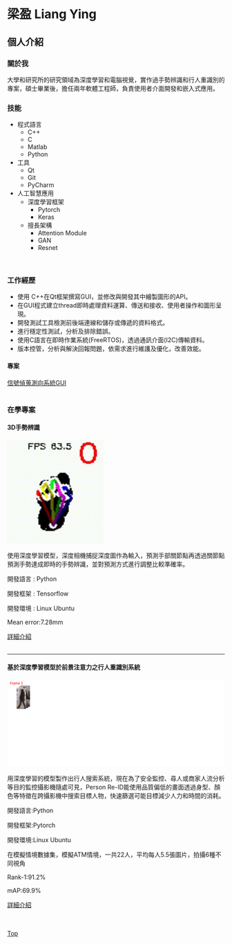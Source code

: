 # 梁盈 Liang Ying

## 個人介紹

### 關於我
⼤學和研究所的研究領域為深度學習和電腦視覺，實作過手勢辨識和行人重識別的專案，碩士畢業後，擔任兩年軟體工程師，負責使用者介面開發和嵌入式應用。

### 技能
* 程式語言
  * C++
  * C 
  * Matlab 
  * Python
* 工具
  * Qt
  * Git
  * PyCharm
* 人工智慧應用
  * 深度學習框架
    * Pytorch
    * Keras
  * 擅長架構
    * Attention Module
    * GAN
    * Resnet
<br>  
      
### 工作經歷

* 使用 C++在Qt框架撰寫GUI，並修改與開發其中繪製圖形的API。
* 在GUI程式建立thread即時處理資料運算、傳送和接收、使用者操作和圖形呈現。
* 開發測試工具檢測前後端連線和儲存或傳遞的資料格式。
* 進行穩定性測試，分析及排除錯誤。
* 使用C語言在即時作業系統(FreeRTOS)，透過通訊介面(I2C)傳輸資料。
* 版本控管，分析與解決回報問題，依需求進行維護及優化，改善效能。


#### 專案
<nav class="pagination" role="navigation">
    <a class="previous pagination__newer btn btn-small btn-tertiary" href="\work_experience"> 信號偵蒐測向系統GUI</a>
</nav>
  
<br>  

### 在學專案
#### 3D手勢辨識

<img src="/project_1/images/handc.gif"/>

使用深度學習模型，深度相機捕捉深度圖作為輸入，預測手部關節點再透過關節點預測手勢達成即時的手勢辨識，並對預測方式進行調整比較準確率。


開發語言 : Python

開發框架 : Tensorflow

開發環境 : Linux Ubuntu

Mean error:7.28mm
<nav class="pagination" role="navigation">
    <a class="previous pagination__newer btn btn-small btn-tertiary" href="project_1"> 詳細介紹</a>
</nav>

<br>

---
#### 基於深度學習模型於前景注意力之行人重識別系統

<img src="/project_2/images/reidflow.gif"/>

用深度學習的模型製作出行人搜索系統，現在為了安全監控、尋人或商家人流分析等目的監控攝影機隨處可見，Person Re-ID能使用品質偏低的畫面透過身型、顏色等特徵在跨攝影機中搜索目標人物，快速篩選可能目標減少人力和時間的消耗。

開發語言:Python

開發框架:Pytorch

開發環境:Linux Ubuntu

在模擬情境數據集，模擬ATM情境，一共22人，平均每人5.5張圖片，拍攝6種不同視角

Rank-1:91.2%

mAP:69.9%
<nav class="pagination" role="navigation">
    <a class="next pagination__older btn btn-small btn-tertiary" href="project_2">詳細介紹 </a>
</nav>

<br>
<br>

[Top](#梁盈-liang-ying)